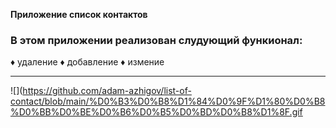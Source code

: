 **Приложение список контактов** 
### В этом приложении реализован слудующий функионал:
♦ удаление
♦ добавление
♦ измение

---

![](https://github.com/adam-azhigov/list-of-contact/blob/main/%D0%B3%D0%B8%D1%84%D0%9F%D1%80%D0%B8%D0%BB%D0%BE%D0%B6%D0%B5%D0%BD%D0%B8%D1%8F.gif
















